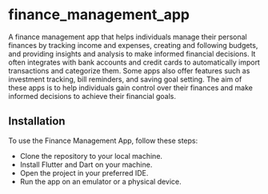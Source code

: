 # finance_management_app

A finance management app that helps  individuals manage their personal finances by tracking income and expenses, creating and following budgets, and providing insights and analysis to make informed financial decisions. It often integrates with bank accounts and credit cards to automatically import transactions and categorize them. Some apps also offer features such as investment tracking, bill reminders, and saving goal setting. The aim of these apps is to help individuals gain control over their finances and make informed decisions to achieve their financial goals.

Installation
-

To use the Finance Management App, follow these steps:

- Clone the repository to your local machine.
- Install Flutter and Dart on your machine.
- Open the project in your preferred IDE.
- Run the app on an emulator or a physical device.